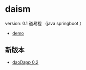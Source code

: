 # daism
version: 0.1 道易程 （java springboot ）

- [demo](http://124.71.78.126:8088/)


## 新版本
- [daoDapp 0.2](https://github.com/ganyuanmen/daoDapp.git)
